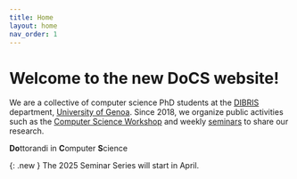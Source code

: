 ```yaml
---
title: Home
layout: home
nav_order: 1
---
```


# Welcome to the new DoCS website!

We are a collective of computer science PhD students at the [DIBRIS][dibris] department, [University of Genoa][unige]. 
Since 2018, we organize public activities such as the [Computer Science Workshop][csw] and weekly [seminars][phdsem] to share our research.

**Do**ttorandi in **C**omputer **S**cience

{: .new }
The 2025 Seminar Series will start in April.

[dibris]: https://dibris.unige.it/en
[unige]: https://unige.it/en
[csw]: https://docs-dibris.github.io/docs/csw
[phdsem]: https://docs-dibris.github.io/docs/phd_seminars